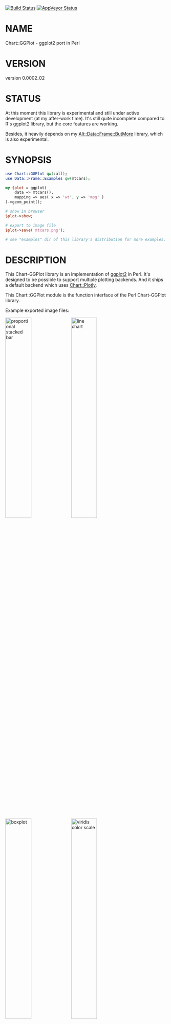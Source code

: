 [![Build Status](https://travis-ci.org/stphnlyd/perl5-Chart-GGPlot.svg?branch=master)](https://travis-ci.org/stphnlyd/perl5-Chart-GGPlot)
[![AppVeyor Status](https://ci.appveyor.com/api/projects/status/github/stphnlyd/perl5-Chart-GGPlot?branch=master&svg=true)](https://ci.appveyor.com/project/stphnlyd/perl5-Chart-GGPlot)

# NAME

Chart::GGPlot - ggplot2 port in Perl

# VERSION

version 0.0002\_02

# STATUS

At this moment this library is experimental and still under active
development (at my after-work time). It's still quite incomplete compared
to R's ggplot2 library, but the core features are working.

Besides, it heavily depends on my [Alt::Data::Frame::ButMore](https://metacpan.org/pod/Alt::Data::Frame::ButMore) library,
which is also experimental.

# SYNOPSIS

```perl
use Chart::GGPlot qw(:all);
use Data::Frame::Examples qw(mtcars);

my $plot = ggplot(
    data => mtcars(),
    mapping => aes( x => 'wt', y => 'mpg' )
)->geom_point();

# show in browser
$plot->show;

# export to image file
$plot->save('mtcars.png');

# see "examples" dir of this library's distribution for more examples.
```

# DESCRIPTION

This Chart-GGPlot library is an implementation of
[ggplot2](https://en.wikipedia.org/wiki/Ggplot2) in Perl. It's designed to
be possible to support multiple plotting backends. And it ships a default
backend which uses [Chart::Plotly](https://metacpan.org/pod/Chart::Plotly).

This Chart::GGPlot module is the function interface of the Perl Chart-GGPlot
library.

Example exported image files:

<div>
    <p float="left">
    <img src="https://raw.githubusercontent.com/stphnlyd/perl5-Chart-GGPlot/master/examples/position_stack_02_02.png" alt="proportional stacked bar" width="40%">
    <img src="https://raw.githubusercontent.com/stphnlyd/perl5-Chart-GGPlot/master/examples/geom_line_02_01.png" alt="line chart" width="40%">
    <img src="https://raw.githubusercontent.com/stphnlyd/perl5-Chart-GGPlot/master/examples/geom_boxplot_01_02.png" alt="boxplot" width="40%">
    <img src="https://raw.githubusercontent.com/stphnlyd/perl5-Chart-GGPlot/master/examples/scale_viridis_02_01.png" alt="viridis color scale" width="40%">
    <img src="https://raw.githubusercontent.com/stphnlyd/perl5-Chart-GGPlot/master/examples/theme_01_06.png" alt="theme 'minimal'" width="40%">
    </p>
</div>

See the `examples` dir in the library's distribution for more examples.

## Document Conventions

Function signatures in docs of this library follow the
[Function::Parameters](https://metacpan.org/pod/Function::Parameters) conventions, for example,

```perl
myfunc(Type1 $positional_parameter, Type2 :$named_parameter)
```

# FUNCTIONS

## ggplot

```
ggplot(:$data, :$mapping, %rest)
```

This is same as `Chart::GGPlot::Plot->new(...)`.
See [Chart::GGPlot::Plot](https://metacpan.org/pod/Chart::GGPlot::Plot) for details.

## qplot

```
qplot((Piddle1D|ArrayRef) :$x, (Piddle1D|ArrayRef) :$y,
    Str :$geom='auto',
    :$xlim=undef, :$ylim=undef,
    Str :$log='',
    Maybe[Str] :$title=undef, Str :$xlab='x', Str :$ylab='y',
    %rest)
```

Arguments:

- $x, $y

    Data. Supports either 1D piddles or arrayrefs. When arrayref is specified, it
    would be converted to either a numeric piddle or a PDL::SV piddle, guessing by
    its contents.

- $geom

    Geom type. `"auto"` is treated as `'point'`.
    It would internally call a `geom_${geom}` function.

- $xlim, $ylim

    Axes limits.

- $log

    Which axis use logarithmic scale?
    One of `''`, `'x'`, `'y'`, `'xy'`.

- $title

    Plot title. Default is `undef`, for no title.

- $xlabel, $ylabel

    Axes labels.

# ENVIRONMENT VARIABLES

## CHART\_GGPLOT\_TRACE

A positive integer would enable debug messages.

# SEE ALSO

[ggplot2](https://en.wikipedia.org/wiki/Ggplot2)

[Chart::GGPlot::Plot](https://metacpan.org/pod/Chart::GGPlot::Plot)

[Alt::Data::Frame::ButMore](https://metacpan.org/pod/Alt::Data::Frame::ButMore)

# AUTHOR

Stephan Loyd <sloyd@cpan.org>

# COPYRIGHT AND LICENSE

This software is copyright (c) 2019 by Stephan Loyd.

This is free software; you can redistribute it and/or modify it under
the same terms as the Perl 5 programming language system itself.

